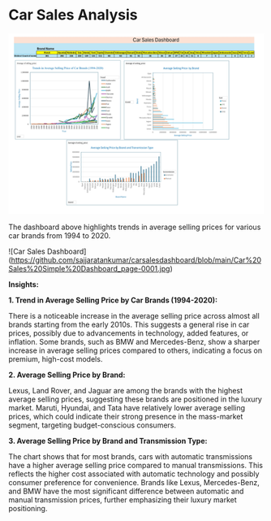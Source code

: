 # Car Sales Analysis

![Car Sales Dashboard](https://github.com/sajjaratankumar/carsalesdashboard/blob/main/Car%20Sales%20Simple%20Dashboard_page-0001.jpg "This is a car sales dashboard")

The dashboard above highlights trends in average selling prices for various car brands from 1994 to 2020.



![Car Sales Dashboard] (https://github.com/sajjaratankumar/carsalesdashboard/blob/main/Car%20Sales%20Simple%20Dashboard_page-0001.jpg)

**Insights:**

**1. Trend in Average Selling Price by Car Brands (1994-2020):**

There is a noticeable increase in the average selling price across almost all brands starting from the early 2010s. This suggests a general rise in car prices, possibly due to advancements in technology, added features, or inflation.
Some brands, such as BMW and Mercedes-Benz, show a sharper increase in average selling prices compared to others, indicating a focus on premium, high-cost models.

**2. Average Selling Price by Brand:**

Lexus, Land Rover, and Jaguar are among the brands with the highest average selling prices, suggesting these brands are positioned in the luxury market.
Maruti, Hyundai, and Tata have relatively lower average selling prices, which could indicate their strong presence in the mass-market segment, targeting budget-conscious consumers.

**3. Average Selling Price by Brand and Transmission Type:**

The chart shows that for most brands, cars with automatic transmissions have a higher average selling price compared to manual transmissions. This reflects the higher cost associated with automatic technology and possibly consumer preference for convenience.
Brands like Lexus, Mercedes-Benz, and BMW have the most significant difference between automatic and manual transmission prices, further emphasizing their luxury market positioning.
